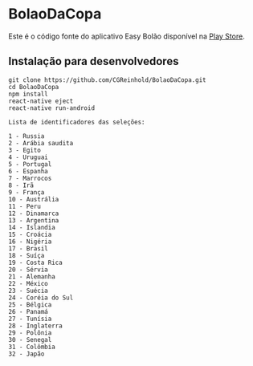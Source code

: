 # BolaoDaCopa

Este é o código fonte do aplicativo Easy Bolão disponível na [Play Store](https://play.google.com/store/apps/details?id=com.bolaodacopa).

## Instalação para desenvolvedores
```
git clone https://github.com/CGReinhold/BolaoDaCopa.git
cd BolaoDaCopa
npm install
react-native eject
react-native run-android
```

```
Lista de identificadores das seleções: 

1 - Russia
2 - Arábia saudita
3 - Egito
4 - Uruguai
5 - Portugal
6 - Espanha
7 - Marrocos
8 - Irã
9 - França
10 - Austrália
11 - Peru
12 - Dinamarca
13 - Argentina
14 - Islandia
15 - Croácia
16 - Nigéria
17 - Brasil
18 - Suíça
19 - Costa Rica
20 - Sérvia
21 - Alemanha
22 - México
23 - Suécia
24 - Coréia do Sul
25 - Bélgica
26 - Panamá
27 - Tunísia
28 - Inglaterra
29 - Polônia
30 - Senegal
31 - Colômbia
32 - Japão
```
